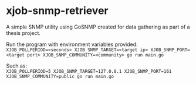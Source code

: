 # xjob-snmp-retriever
A simple SNMP utility using GoSNMP created for data gathering as part of a thesis project.

Run the program with environment variables provided:  
`XJOB_POLLPERIOD=<seconds> XJOB_SNMP_TARGET=<target ip> XJOB_SNMP_PORT=<target port> XJOB_SNMP_COMMUNITY=<community> go run main.go`

Such as:  
`XJOB_POLLPERIOD=5 XJOB_SNMP_TARGET=127.0.0.1 XJOB_SNMP_PORT=161 XJOB_SNMP_COMMUNITY=public go run main.go`
